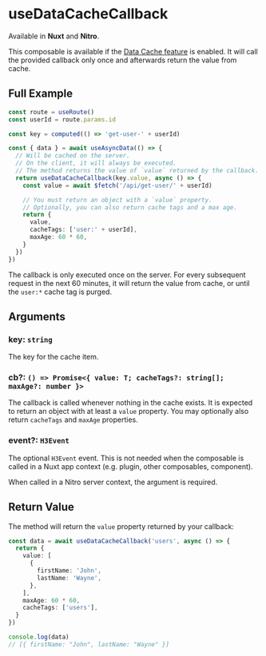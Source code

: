 # useDataCacheCallback

Available in **Nuxt** and **Nitro**.

This composable is available if the [Data Cache feature](/features/data-cache)
is enabled. It will call the provided callback only once and afterwards return
the value from cache.

## Full Example

```typescript
const route = useRoute()
const userId = route.params.id

const key = computed(() => 'get-user-' + userId)

const { data } = await useAsyncData(() => {
  // Will be cached on the server.
  // On the client, it will always be executed.
  // The method returns the value of `value` returned by the callback.
  return useDataCacheCallback(key.value, async () => {
    const value = await $fetch('/api/get-user/' + userId)

    // You must return an object with a `value` property.
    // Optionally, you can also return cache tags and a max age.
    return {
      value,
      cacheTags: ['user:' + userId],
      maxAge: 60 * 60,
    }
  })
})
```

The callback is only executed once on the server. For every subsequent request
in the next 60 minutes, it will return the value from cache, or until the
`user:*` cache tag is purged.

## Arguments

### key: `string`

The key for the cache item.

### cb?: `() => Promise<{ value: T; cacheTags?: string[]; maxAge?: number }>`

The callback is called whenever nothing in the cache exists. It is expected to
return an object with at least a `value` property. You may optionally also
return `cacheTags` and `maxAge` properties.

### event?: `H3Event`

The optional `H3Event` event. This is not needed when the composable is called
in a Nuxt app context (e.g. plugin, other composables, component).

When called in a Nitro server context, the argument is required.

## Return Value

The method will return the `value` property returned by your callback:

```typescript
const data = await useDataCacheCallback('users', async () => {
  return {
    value: [
      {
        firstName: 'John',
        lastName: 'Wayne',
      },
    ],
    maxAge: 60 * 60,
    cacheTags: ['users'],
  }
})

console.log(data)
// [{ firstName: "John", lastName: "Wayne" }]
```
